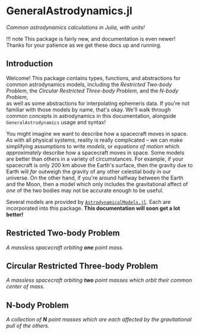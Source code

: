 # GeneralAstrodynamics.jl
_Common astrodynamics calculations in Julia, with units!_

!!! note
    This package is fairly new, and documentation is even newer! 
    Thanks for your patience as we get these docs up and running. 

## Introduction

Welcome! This package contains types, functions, and abstractions
for common astrodynamics models, including the _Restricted Two-body Problem_, 
the _Circular Restricted Three-body Problem_, and the _N-body Problem_, \
as well as some abstractions for interpolating ephemeris data. 
If you're not familiar with those models by name, that's okay. We'll walk
through common concepts in astrodynamics in this documentation, alongside
`GeneralAstrodynamics` usage and syntax!

You might imagine we want to describe how a spacecraft moves in space.
As with all physical systems, reality is really complicated – we can 
make simplifying assumptions to write _models_, or _equations of motion_
which _approximately_ describe how a spacecraft moves in space. 
Some models are better than others in a variety of circumstances. For 
example, if your spacecraft is only $200$ km above the Earth's surface,
then the gravity due to Earth will _far_ outweigh the gravity of any other
celestial body in our universe. On the other hand, if you're 
around halfway between the Earth and the Moon, then a model which only
includes the gravitational affect of _one_ of the two bodies may not be 
accurate enough to be useful. 

Several models are provided by 
[`AstrodynamicalModels.jl`](https://github.com/cadojo/AstrodynamicalModels/jl).
Each are incorporated into this package. **This documentation will soon get a lot better!**

## Restricted Two-body Problem
_A massless spacecraft orbiting __one__ point mass._


## Circular Restricted Three-body Problem
_A massless spacecraft orbiting __two__ point masses which orbit their common center of mass._


## N-body Problem
_A collection of __N__ point masses which are each affected by the gravitational pull of the others._
